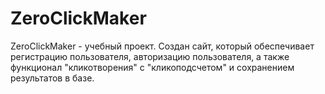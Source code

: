 # ZeroClickMaker
ZeroClickMaker - учебный проект. Создан сайт, который обеспечивает регистрацию пользователя, авторизацию пользователя, а также функционал "кликотворения" с "кликоподсчетом" и сохранением результатов в базе.
